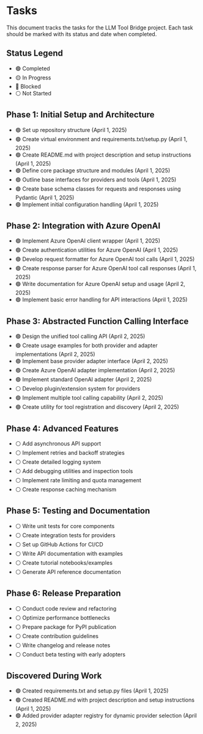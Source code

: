 # Tasks

This document tracks the tasks for the LLM Tool Bridge project. Each task should be marked with its status and date when completed.

## Status Legend
- 🟢 Completed
- 🟡 In Progress
- 🔴 Blocked
- ⚪ Not Started

## Phase 1: Initial Setup and Architecture

- 🟢 Set up repository structure (April 1, 2025)
- 🟢 Create virtual environment and requirements.txt/setup.py (April 1, 2025)
- 🟢 Create README.md with project description and setup instructions (April 1, 2025)
- 🟢 Define core package structure and modules (April 1, 2025)
- 🟢 Outline base interfaces for providers and tools (April 1, 2025)
- 🟢 Create base schema classes for requests and responses using Pydantic (April 1, 2025)
- 🟢 Implement initial configuration handling (April 1, 2025)

## Phase 2: Integration with Azure OpenAI

- 🟢 Implement Azure OpenAI client wrapper (April 1, 2025)
- 🟢 Create authentication utilities for Azure OpenAI (April 1, 2025)
- 🟢 Develop request formatter for Azure OpenAI tool calls (April 1, 2025)
- 🟢 Create response parser for Azure OpenAI tool call responses (April 1, 2025)
- 🟢 Write documentation for Azure OpenAI setup and usage (April 2, 2025)
- 🟢 Implement basic error handling for API interactions (April 1, 2025)

## Phase 3: Abstracted Function Calling Interface

- 🟢 Design the unified tool calling API (April 2, 2025)
- 🟢 Create usage examples for both provider and adapter implementations (April 2, 2025)
- 🟢 Implement base provider adapter interface (April 2, 2025)
- 🟢 Create Azure OpenAI adapter implementation (April 2, 2025)
- 🟢 Implement standard OpenAI adapter (April 2, 2025)
- ⚪ Develop plugin/extension system for providers
- 🟢 Implement multiple tool calling capability (April 2, 2025)
- 🟢 Create utility for tool registration and discovery (April 2, 2025)

## Phase 4: Advanced Features

- ⚪ Add asynchronous API support
- ⚪ Implement retries and backoff strategies
- ⚪ Create detailed logging system
- ⚪ Add debugging utilities and inspection tools
- ⚪ Implement rate limiting and quota management
- ⚪ Create response caching mechanism

## Phase 5: Testing and Documentation

- ⚪ Write unit tests for core components
- ⚪ Create integration tests for providers
- ⚪ Set up GitHub Actions for CI/CD
- ⚪ Write API documentation with examples
- ⚪ Create tutorial notebooks/examples
- ⚪ Generate API reference documentation

## Phase 6: Release Preparation

- ⚪ Conduct code review and refactoring
- ⚪ Optimize performance bottlenecks
- ⚪ Prepare package for PyPI publication
- ⚪ Create contribution guidelines
- ⚪ Write changelog and release notes
- ⚪ Conduct beta testing with early adopters

## Discovered During Work
- 🟢 Created requirements.txt and setup.py files (April 1, 2025)
- 🟢 Created README.md with project description and setup instructions (April 1, 2025)
- 🟢 Added provider adapter registry for dynamic provider selection (April 2, 2025)
<!-- New tasks discovered during development will be added here -->